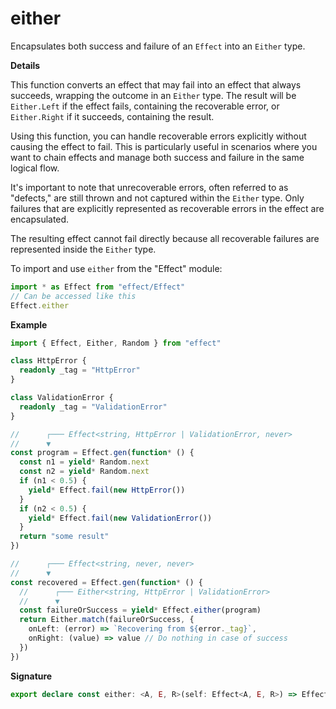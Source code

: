 # either

Encapsulates both success and failure of an `Effect` into an `Either` type.

**Details**

This function converts an effect that may fail into an effect that always
succeeds, wrapping the outcome in an `Either` type. The result will be
`Either.Left` if the effect fails, containing the recoverable error, or
`Either.Right` if it succeeds, containing the result.

Using this function, you can handle recoverable errors explicitly without
causing the effect to fail. This is particularly useful in scenarios where
you want to chain effects and manage both success and failure in the same
logical flow.

It's important to note that unrecoverable errors, often referred to as
"defects," are still thrown and not captured within the `Either` type. Only
failures that are explicitly represented as recoverable errors in the effect
are encapsulated.

The resulting effect cannot fail directly because all recoverable failures
are represented inside the `Either` type.

To import and use `either` from the "Effect" module:

```ts
import * as Effect from "effect/Effect"
// Can be accessed like this
Effect.either
```

**Example**

```ts
import { Effect, Either, Random } from "effect"

class HttpError {
  readonly _tag = "HttpError"
}

class ValidationError {
  readonly _tag = "ValidationError"
}

//      ┌─── Effect<string, HttpError | ValidationError, never>
//      ▼
const program = Effect.gen(function* () {
  const n1 = yield* Random.next
  const n2 = yield* Random.next
  if (n1 < 0.5) {
    yield* Effect.fail(new HttpError())
  }
  if (n2 < 0.5) {
    yield* Effect.fail(new ValidationError())
  }
  return "some result"
})

//      ┌─── Effect<string, never, never>
//      ▼
const recovered = Effect.gen(function* () {
  //      ┌─── Either<string, HttpError | ValidationError>
  //      ▼
  const failureOrSuccess = yield* Effect.either(program)
  return Either.match(failureOrSuccess, {
    onLeft: (error) => `Recovering from ${error._tag}`,
    onRight: (value) => value // Do nothing in case of success
  })
})
```

**Signature**

```ts
export declare const either: <A, E, R>(self: Effect<A, E, R>) => Effect<Either.Either<A, E>, never, R>
```
